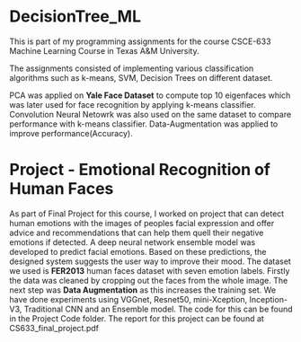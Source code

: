 # DecisionTree_ML
This is part of my programming assignments for the course CSCE-633 Machine Learning Course in Texas A&M University.

The assignments consisted of implementing various classification algorithms such as k-means, SVM, Decision Trees on different dataset. 

PCA was applied on **Yale Face Dataset** to compute top 10 eigenfaces which was later used for face recognition by applying k-means classifier. Convolution Neural Netowrk was also used on the same dataset to compare performance with k-means classifier. Data-Augmentation was applied to improve performance(Accuracy).

# Project - Emotional Recognition of Human Faces
As part of Final Project for this course, I worked on project that can detect human emotions with the images of peoples facial expression
and offer advice and recommendations that can help them quell their negative emotions if detected. A deep neural network ensemble model was developed to predict facial emotions. Based on these predictions, the designed system suggests the user way to improve their mood. The dataset we used is **FER2013** human faces dataset with seven emotion labels. Firstly the data was cleaned by cropping out the faces from the whole image. The next step was **Data Augmentation** as this increases the training set. We have done experiments using VGGnet, Resnet50, mini-Xception, Inception-V3, Traditional CNN and an Ensemble model. The code for this can be found in the Project Code folder. The report for this project can be found at CS633_final_project.pdf


